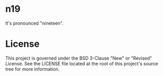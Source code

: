 # n19
It's pronounced "nineteen".

# License
This project is governed under the BSD 3-Clause "New" or "Revised" License.
See the LICENSE file located at the root of this project's source tree for more information.
